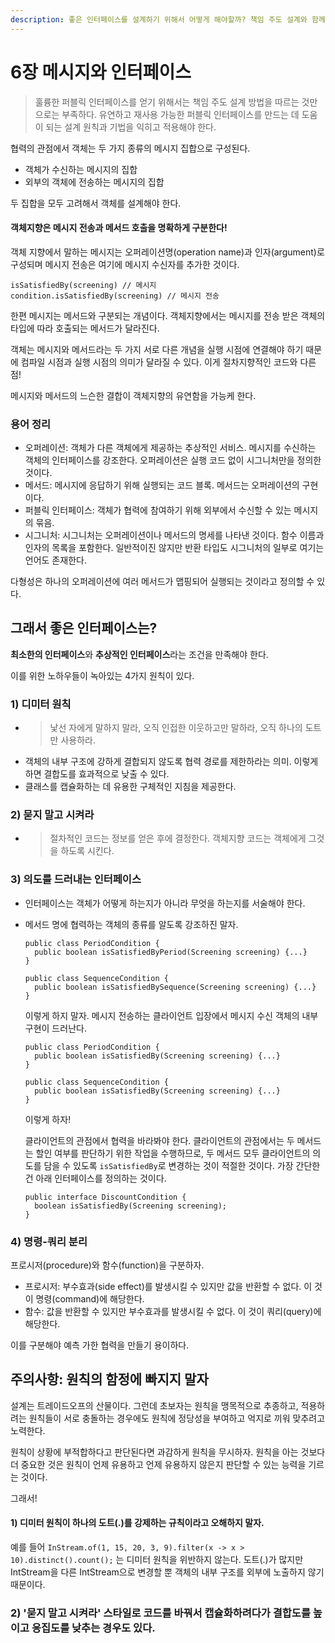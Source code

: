 ```yaml
---
description: 좋은 인터페이스를 설계하기 위해서 어떻게 해야할까? 책임 주도 설계와 함께 적용되면 좋을 법한 4가지 원칙이 있다.
---
```


# 6장 메시지와 인터페이스

> 훌륭한 퍼블릭 인터페이스를 얻기 위해서는 책임 주도 설계 방법을 따르는 것만으로는 부족하다. 유연하고 재사용 가능한 퍼블릭 인터페이스를 만드는 데 도움이 되는 설계 원칙과 기법을 익히고 적용해야 한다.

협력의 관점에서 객체는 두 가지 종류의 메시지 집합으로 구성된다.

* 객체가 수신하는 메시지의 집합
* 외부의 객체에 전송하는 메시지의 집합

두 집합을 모두 고려해서 객체를 설계해야 한다.

#### 객체지향은 메시지 전송과 메서드 호출을 명확하게 구분한다!

객체 지향에서 말하는 메시지는 오퍼레이션명\(operation name\)과 인자\(argument\)로 구성되며 메시지 전송은 여기에 메시지 수신자를 추가한 것이다.

```text
isSatisfiedBy(screening) // 메시지
condition.isSatisfiedBy(screening) // 메시지 전송
```

한편 메시지는 메서드와 구분되는 개념이다. 객체지향에서는 메시지를 전송 받은 객체의 타입에 따라 호출되는 메서드가 달라진다.

객체는 메시지와 메서드라는 두 가지 서로 다른 개념을 실행 시점에 연결해야 하기 때문에 컴파일 시점과 실행 시점의 의미가 달라질 수 있다. 이게 절차지향적인 코드와 다른 점!

메시지와 메서드의 느슨한 결합이 객체지향의 유연함을 가능케 한다.

### 용어 정리

* 오퍼레이션: 객체가 다른 객체에게 제공하는 추상적인 서비스. 메시지를 수신하는 객체의 인터페이스를 강조한다. 오퍼레이션은 실행 코드 없이 시그니처만을 정의한 것이다.
* 메서드: 메시지에 응답하기 위해 실행되는 코드 블록. 메서드는 오퍼레이션의 구현이다.
* 퍼블릭 인터페이스: 객체가 협력에 참여하기 위해 외부에서 수신할 수 있는 메시지의 묶음.
* 시그니처: 시그니처는 오퍼레이션이나 메서드의 명세를 나타낸 것이다. 함수 이름과 인자의 목록을 포함한다. 일반적이진 않지만 반환 타입도 시그니처의 일부로 여기는 언어도 존재한다.

다형성은 하나의 오퍼레이션에 여러 메서드가 맵핑되어 실행되는 것이라고 정의할 수 있다.

## 그래서 좋은 인터페이스는?

**최소한의 인터페이스**와 **추상적인 인터페이스**라는 조건을 만족해야 한다.

이를 위한 노하우들이 녹아있는 4가지 원칙이 있다.

### **1\) 디미터 원칙**

* > 낯선 자에게 말하지 말라, 오직 인접한 이웃하고만 말하라, 오직 하나의 도트만 사용하라.
* 객체의 내부 구조에 강하게 결합되지 않도록 협력 경로를 제한하라는 의미. 이렇게 하면 결합도를 효과적으로 낮출 수 있다.
* 클래스를 캡슐화하는 데 유용한 구체적인 지침을 제공한다.

### **2\) 묻지 말고 시켜라**

* > 절차적인 코드는 정보를 얻은 후에 결정한다. 객체지향 코드는 객체에게 그것을 하도록 시킨다.

### **3\) 의도를 드러내는 인터페이스**

* 인터페이스는 객체가 어떻게 하는지가 아니라 무엇을 하는지를 서술해야 한다.
* 메서드 명에 협력하는 객체의 종류를 알도록 강조하진 말자.

  ```text
  public class PeriodCondition {
    public boolean isSatisfiedByPeriod(Screening screening) {...}
  }
  ​
  public class SequenceCondition {
    public boolean isSatisfiedBySequence(Screening screening) {...}
  } 
  ```

  이렇게 하지 말자. 메시지 전송하는 클라이언트 입장에서 메시지 수신 객체의 내부구현이 드러난다.

  ```text
  public class PeriodCondition {
    public boolean isSatisfiedBy(Screening screening) {...}
  }
  ​
  public class SequenceCondition {
    public boolean isSatisfiedBy(Screening screening) {...}
  }
  ```

  이렇게 하자!

  클라이언트의 관점에서 협력을 바라봐야 한다. 클라이언트의 관점에서는 두 메서드는 할인 여부를 판단하기 위한 작업을 수행하므로, 두 메서드 모두 클라이언트의 의도를 담을 수 있도록 `isSatisfiedBy`로 변경하는 것이 적절한 것이다. 가장 간단한건 아래 인터페이스를 정의하는 것이다.

  ```text
  public interface DiscountCondition {
    boolean isSatisfiedBy(Screening screening);
  }
  ```

### **4\) 명령-쿼리 분리**

프로시저\(procedure\)와 함수\(function\)을 구분하자.

* 프로시저: 부수효과\(side effect\)를 발생시킬 수 있지만 값을 반환할 수 없다. 이 것이 명령\(command\)에 해당한다.
* 함수: 값을 반환할 수 있지만 부수효과를 발생시킬 수 없다. 이 것이 쿼리\(query\)에 해당한다.

이를 구분해야 예측 가한 협력을 만들기 용이하다.

## 주의사항: 원칙의 함정에 빠지지 말자

설계는 트레이드오프의 산물이다. 그런데 초보자는 원칙을 맹목적으로 추종하고, 적용하려는 원칙들이 서로 충돌하는 경우에도 원칙에 정당성을 부여하고 억지로 끼워 맞추려고 노력한다.

원칙이 상황에 부적합하다고 판단된다면 과감하게 원칙을 무시하자. 원칙을 아는 것보다 더 중요한 것은 원칙이 언제 유용하고 언제 유용하지 않은지 판단할 수 있는 능력을 기르는 것이다.

그래서!

#### 1\) 디미터 원칙이 하나의 도트\(.\)를 강제하는 규칙이라고 오해하지 말자.

예를 들어 `InStream.of(1, 15, 20, 3, 9).filter(x -> x > 10).distinct().count();` 는 디미터 원칙을 위반하지 않는다. 도트\(.\)가 많지만 IntStream을 다른 IntStream으로 변경할 뿐 객체의 내부 구조를 외부에 노출하지 않기 때문이다.

### 2\) '묻지 말고 시켜라' 스타일로 코드를 바꿔서 캡슐화하려다가 결합도를 높이고 응집도를 낮추는 경우도 있다.

